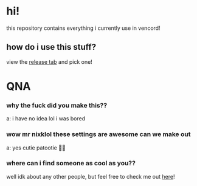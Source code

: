 # hi!
this repository contains everything i currently use in vencord!

## how do i use this stuff?
view the [release tab](https://github.com/nixklolwastaken/nyx-vencord/releases) and pick one!

# QNA
### why the fuck did you make this??
a: i have no idea lol i was bored
### wow mr nixklol these settings are awesome can we make out
a: yes cutie patootie 👅👅
### where can i find someone as cool as you??
well idk about any other people, but feel free to check me out [here](https://guns.lol/nixklol)!
